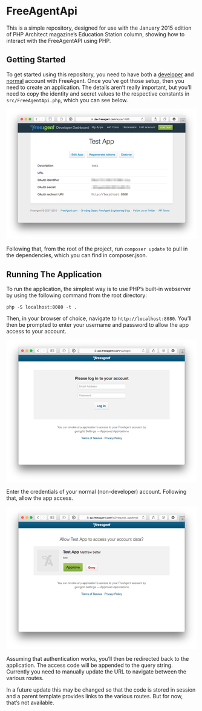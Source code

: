 # FreeAgentApi

This is a simple repository, designed for use with the January 2015 edition of PHP Architect 
magazine’s Education Station column, showing how to interact with the FreeAgentAPI using PHP.

## Getting Started

To get started using this repository, you need to have both a [developer](http://dev.freeagent.com) 
and [normal](http://www.freeagent.com) account with FreeAgent. Once you’ve got those setup, 
then you need to create an application. The details aren’t really important, but you’ll need to 
copy the identity and secret values to the respective constants in `src/FreeAgentApi.php`, which 
you can see below.

![App Settings](docs/images/app-settings.png)

Following that, from the root of the project, run `composer update` to pull in the dependencies, 
which you can find in composer.json.

## Running The Application

To run the application, the simplest way is to use PHP’s built-in webserver by using the following 
command from the root directory:

```
php -S localhost:8080 -t .
```

Then, in your browser of choice, navigate to `http://localhost:8080`. You’ll then be prompted to 
enter your username and password to allow the app access to your account. 

![Enter Credentials](docs/images/enter-credentials.png)

Enter the credentials of your normal (non-developer) account. Following that, allow the app access.
 
![Approve Access](docs/images/approve-access.png)

Assuming that authentication works, you’ll then be redirected back to the application. The access
code will be appended to the query string. Currently you need to manually update the URL to navigate
between the various routes. 

In a future update this may be changed so that the code is stored in 
session and a parent template provides links to the various routes. But for now, that’s not available.